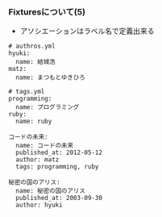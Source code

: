 ### Fixturesについて(5)

* アソシエーションはラベル名で定義出来る

```
# authros.yml
hyuki:
  name: 結城浩
matz:
  name: まつもとゆきひろ
```

```
# tags.yml
programming:
  name: プログラミング
ruby:
  name: ruby
```

```
コードの未来:
  name: コードの未来
  published_at: 2012-05-12
  author: matz
  tags: programming, ruby

秘密の国のアリス:
  name: 秘密の国のアリス
  published_at: 2003-09-30
  author: hyuki
```
